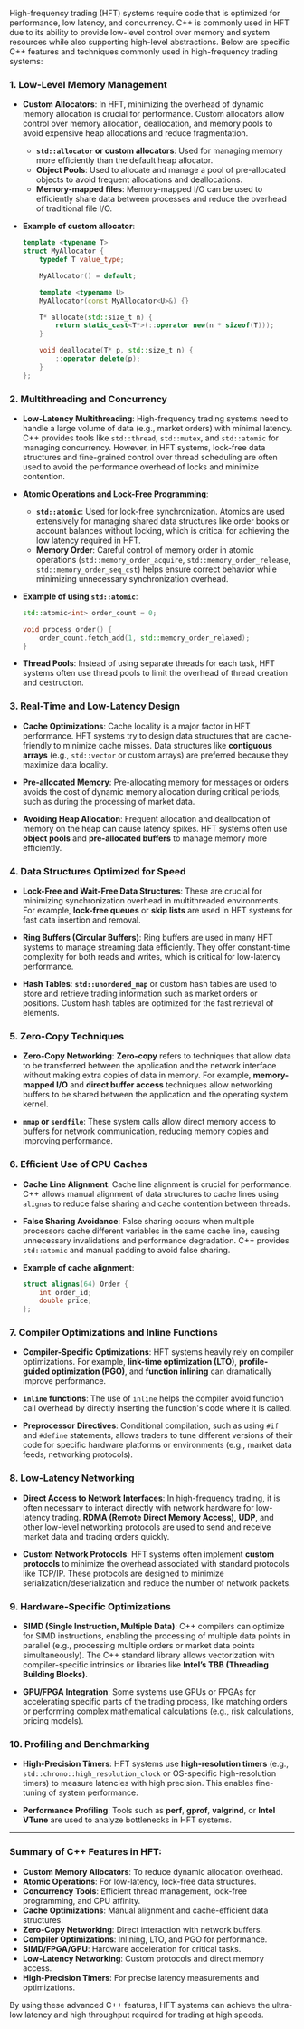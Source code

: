 High-frequency trading (HFT) systems require code that is optimized for performance, low latency, and concurrency. C++ is commonly used in HFT due to its ability to provide low-level control over memory and system resources while also supporting high-level abstractions. Below are specific C++ features and techniques commonly used in high-frequency trading systems:

### 1. **Low-Level Memory Management**
   - **Custom Allocators**: 
     In HFT, minimizing the overhead of dynamic memory allocation is crucial for performance. Custom allocators allow control over memory allocation, deallocation, and memory pools to avoid expensive heap allocations and reduce fragmentation.
     - **`std::allocator` or custom allocators**: Used for managing memory more efficiently than the default heap allocator.
     - **Object Pools**: Used to allocate and manage a pool of pre-allocated objects to avoid frequent allocations and deallocations.
     - **Memory-mapped files**: Memory-mapped I/O can be used to efficiently share data between processes and reduce the overhead of traditional file I/O.

   - **Example of custom allocator**:
     ```cpp
     template <typename T>
     struct MyAllocator {
         typedef T value_type;

         MyAllocator() = default;

         template <typename U>
         MyAllocator(const MyAllocator<U>&) {}

         T* allocate(std::size_t n) {
             return static_cast<T*>(::operator new(n * sizeof(T)));
         }

         void deallocate(T* p, std::size_t n) {
             ::operator delete(p);
         }
     };
     ```

### 2. **Multithreading and Concurrency**
   - **Low-Latency Multithreading**: 
     High-frequency trading systems need to handle a large volume of data (e.g., market orders) with minimal latency. C++ provides tools like `std::thread`, `std::mutex`, and `std::atomic` for managing concurrency. However, in HFT systems, lock-free data structures and fine-grained control over thread scheduling are often used to avoid the performance overhead of locks and minimize contention.
   
   - **Atomic Operations and Lock-Free Programming**:
     - **`std::atomic`**: Used for lock-free synchronization. Atomics are used extensively for managing shared data structures like order books or account balances without locking, which is critical for achieving the low latency required in HFT.
     - **Memory Order**: Careful control of memory order in atomic operations (`std::memory_order_acquire`, `std::memory_order_release`, `std::memory_order_seq_cst`) helps ensure correct behavior while minimizing unnecessary synchronization overhead.
   
   - **Example of using `std::atomic`**:
     ```cpp
     std::atomic<int> order_count = 0;

     void process_order() {
         order_count.fetch_add(1, std::memory_order_relaxed);
     }
     ```

   - **Thread Pools**: Instead of using separate threads for each task, HFT systems often use thread pools to limit the overhead of thread creation and destruction.

### 3. **Real-Time and Low-Latency Design**
   - **Cache Optimizations**: 
     Cache locality is a major factor in HFT performance. HFT systems try to design data structures that are cache-friendly to minimize cache misses. Data structures like **contiguous arrays** (e.g., `std::vector` or custom arrays) are preferred because they maximize data locality.
   
   - **Pre-allocated Memory**: 
     Pre-allocating memory for messages or orders avoids the cost of dynamic memory allocation during critical periods, such as during the processing of market data.
   
   - **Avoiding Heap Allocation**: 
     Frequent allocation and deallocation of memory on the heap can cause latency spikes. HFT systems often use **object pools** and **pre-allocated buffers** to manage memory more efficiently.

### 4. **Data Structures Optimized for Speed**
   - **Lock-Free and Wait-Free Data Structures**: 
     These are crucial for minimizing synchronization overhead in multithreaded environments. For example, **lock-free queues** or **skip lists** are used in HFT systems for fast data insertion and removal.
   
   - **Ring Buffers (Circular Buffers)**: 
     Ring buffers are used in many HFT systems to manage streaming data efficiently. They offer constant-time complexity for both reads and writes, which is critical for low-latency performance.
   
   - **Hash Tables**: 
     **`std::unordered_map`** or custom hash tables are used to store and retrieve trading information such as market orders or positions. Custom hash tables are optimized for the fast retrieval of elements.

### 5. **Zero-Copy Techniques**
   - **Zero-Copy Networking**: 
     **Zero-copy** refers to techniques that allow data to be transferred between the application and the network interface without making extra copies of data in memory. For example, **memory-mapped I/O** and **direct buffer access** techniques allow networking buffers to be shared between the application and the operating system kernel.
   
   - **`mmap` or `sendfile`**: 
     These system calls allow direct memory access to buffers for network communication, reducing memory copies and improving performance.

### 6. **Efficient Use of CPU Caches**
   - **Cache Line Alignment**: 
     Cache line alignment is crucial for performance. C++ allows manual alignment of data structures to cache lines using `alignas` to reduce false sharing and cache contention between threads.
   
   - **False Sharing Avoidance**: 
     False sharing occurs when multiple processors cache different variables in the same cache line, causing unnecessary invalidations and performance degradation. C++ provides `std::atomic` and manual padding to avoid false sharing.

   - **Example of cache alignment**:
     ```cpp
     struct alignas(64) Order {
         int order_id;
         double price;
     };
     ```

### 7. **Compiler Optimizations and Inline Functions**
   - **Compiler-Specific Optimizations**: 
     HFT systems heavily rely on compiler optimizations. For example, **link-time optimization (LTO)**, **profile-guided optimization (PGO)**, and **function inlining** can dramatically improve performance.
   
   - **`inline` functions**: 
     The use of `inline` helps the compiler avoid function call overhead by directly inserting the function's code where it is called.

   - **Preprocessor Directives**: 
     Conditional compilation, such as using `#if` and `#define` statements, allows traders to tune different versions of their code for specific hardware platforms or environments (e.g., market data feeds, networking protocols).

### 8. **Low-Latency Networking**
   - **Direct Access to Network Interfaces**: 
     In high-frequency trading, it is often necessary to interact directly with network hardware for low-latency trading. **RDMA (Remote Direct Memory Access)**, **UDP**, and other low-level networking protocols are used to send and receive market data and trading orders quickly.

   - **Custom Network Protocols**: 
     HFT systems often implement **custom protocols** to minimize the overhead associated with standard protocols like TCP/IP. These protocols are designed to minimize serialization/deserialization and reduce the number of network packets.

### 9. **Hardware-Specific Optimizations**
   - **SIMD (Single Instruction, Multiple Data)**: 
     C++ compilers can optimize for SIMD instructions, enabling the processing of multiple data points in parallel (e.g., processing multiple orders or market data points simultaneously). The C++ standard library allows vectorization with compiler-specific intrinsics or libraries like **Intel’s TBB (Threading Building Blocks)**.
   
   - **GPU/FPGA Integration**: 
     Some systems use GPUs or FPGAs for accelerating specific parts of the trading process, like matching orders or performing complex mathematical calculations (e.g., risk calculations, pricing models).

### 10. **Profiling and Benchmarking**
   - **High-Precision Timers**: 
     HFT systems use **high-resolution timers** (e.g., `std::chrono::high_resolution_clock` or OS-specific high-resolution timers) to measure latencies with high precision. This enables fine-tuning of system performance.
   
   - **Performance Profiling**: 
     Tools such as **perf**, **gprof**, **valgrind**, or **Intel VTune** are used to analyze bottlenecks in HFT systems.

---

### Summary of C++ Features in HFT:

- **Custom Memory Allocators**: To reduce dynamic allocation overhead.
- **Atomic Operations**: For low-latency, lock-free data structures.
- **Concurrency Tools**: Efficient thread management, lock-free programming, and CPU affinity.
- **Cache Optimizations**: Manual alignment and cache-efficient data structures.
- **Zero-Copy Networking**: Direct interaction with network buffers.
- **Compiler Optimizations**: Inlining, LTO, and PGO for performance.
- **SIMD/FPGA/GPU**: Hardware acceleration for critical tasks.
- **Low-Latency Networking**: Custom protocols and direct memory access.
- **High-Precision Timers**: For precise latency measurements and optimizations.

By using these advanced C++ features, HFT systems can achieve the ultra-low latency and high throughput required for trading at high speeds.